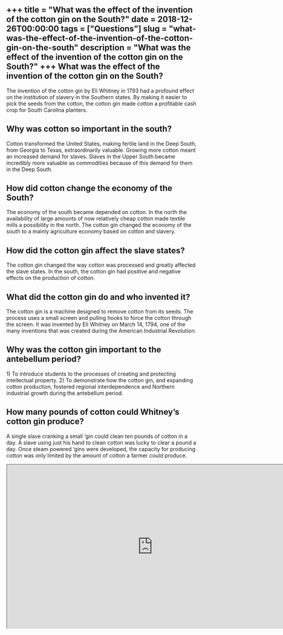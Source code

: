 +++
title = "What was the effect of the invention of the cotton gin on the South?"
date = 2018-12-26T00:00:00
tags = ["Questions"]
slug = "what-was-the-effect-of-the-invention-of-the-cotton-gin-on-the-south"
description = "What was the effect of the invention of the cotton gin on the South?"
+++
What was the effect of the invention of the cotton gin on the South?
--------------------------------------------------------------------

The invention of the cotton gin by Eli Whitney in 1793 had a profound effect on the institution of slavery in the Southern states. By making it easier to pick the seeds from the cotton, the cotton gin made cotton a profitable cash crop for South Carolina planters.

Why was cotton so important in the south?
-----------------------------------------

Cotton transformed the United States, making fertile land in the Deep South, from Georgia to Texas, extraordinarily valuable. Growing more cotton meant an increased demand for slaves. Slaves in the Upper South became incredibly more valuable as commodities because of this demand for them in the Deep South.

How did cotton change the economy of the South?
-----------------------------------------------

The economy of the south became depended on cotton. In the north the availability of large amounts of now relatively cheap cotton made textile mills a possibility in the north. The cotton gin changed the economy of the south to a mainly agriculture economy based on cotton and slavery.

How did the cotton gin affect the slave states?
-----------------------------------------------

The cotton gin changed the way cotton was processed and greatly affected the slave states. In the south, the cotton gin had positive and negative effects on the production of cotton.

What did the cotton gin do and who invented it?
-----------------------------------------------

The cotton gin is a machine designed to remove cotton from its seeds. The process uses a small screen and pulling hooks to force the cotton through the screen. It was invented by Eli Whitney on March 14, 1794, one of the many inventions that was created during the American Industrial Revolution.

Why was the cotton gin important to the antebellum period?
----------------------------------------------------------

1\) To introduce students to the processes of creating and protecting intellectual property. 2) To demonstrate how the cotton gin, and expanding cotton production, fostered regional interdependence and Northern industrial growth during the antebellum period.

How many pounds of cotton could Whitney’s cotton gin produce?
-------------------------------------------------------------

A single slave cranking a small ‘gin could clean ten pounds of cotton in a day. A slave using just his hand to clean cotton was lucky to clear a pound a day. Once steam powered ‘gins were developed, the capacity for producing cotton was only limited by the amount of cotton a farmer could produce.

<iframe allow="accelerometer; autoplay; clipboard-write; encrypted-media; gyroscope; picture-in-picture" allowfullscreen="" class="__youtube_prefs__  epyt-is-override  no-lazyload" data-no-lazy="1" data-origheight="433" data-origwidth="770" data-skipgform_ajax_framebjll="" height="433" id="_ytid_30614" loading="lazy" src="https://www.youtube.com/embed/Gc1V1vN6Vxc?enablejsapi=1&autoplay=0&cc_load_policy=0&cc_lang_pref=&iv_load_policy=1&loop=0&modestbranding=0&rel=1&fs=1&playsinline=0&autohide=2&theme=dark&color=red&controls=1&" title="YouTube player" width="770"></iframe>